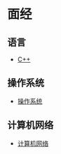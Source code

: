 # 面经

## 语言

-	[C++](langeuage/C++.md)

## 操作系统

-	[操作系统](system/操作系统.md)

## 计算机网络

-	[计算机网络](network/计算机网络.md)